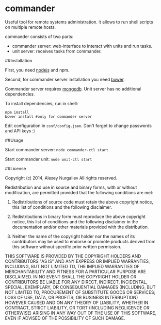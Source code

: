 commander
=========

Useful tool for remote systems administration. It allows to run shell scripts on multiple remote hosts.

commander consists of two parts: 

* commander server: web-interface to interact with units and run tasks.
* unit server: receives tasks from commander. 

##Installation

First, you need [nodejs](http://nodejs.org) and npm.

Second, for commander server installation you need [bower](http://bower.io).

Commander server requires [mongodb](http://mongodb.org). Unit server has no additional dependencies.

To install dependencies, run in shell:

    npm install
    bower install #only for commander server
    
Edit configuration in `conf/config.json`. Don't forget to change passwords and API keys :)

##Usage

Start commander server: `node commander-ctl start`
 
Start commander unit: `node unit-ctl start`

##License

Copyright (c) 2014, Alexey Nurgaliev
All rights reserved.

Redistribution and use in source and binary forms, with or without modification, are permitted provided that the 
following conditions are met:

1. Redistributions of source code must retain the above copyright notice, this list of conditions and the following 
   disclaimer.

2. Redistributions in binary form must reproduce the above copyright notice, this list of conditions and the 
   following disclaimer in the documentation and/or other materials provided with the distribution.

3. Neither the name of the copyright holder nor the names of its contributors may be used to endorse or promote 
   products derived from this software without specific prior written permission.

THIS SOFTWARE IS PROVIDED BY THE COPYRIGHT HOLDERS AND CONTRIBUTORS "AS IS" AND ANY EXPRESS OR IMPLIED WARRANTIES, 
INCLUDING, BUT NOT LIMITED TO, THE IMPLIED WARRANTIES OF MERCHANTABILITY AND FITNESS FOR A PARTICULAR PURPOSE ARE 
DISCLAIMED. IN NO EVENT SHALL THE COPYRIGHT HOLDER OR CONTRIBUTORS BE LIABLE FOR ANY DIRECT, INDIRECT, INCIDENTAL, 
SPECIAL, EXEMPLARY, OR CONSEQUENTIAL DAMAGES (INCLUDING, BUT NOT LIMITED TO, PROCUREMENT OF SUBSTITUTE GOODS OR 
SERVICES; LOSS OF USE, DATA, OR PROFITS; OR BUSINESS INTERRUPTION) HOWEVER CAUSED AND ON ANY THEORY OF LIABILITY, 
WHETHER IN CONTRACT, STRICT LIABILITY, OR TORT (INCLUDING NEGLIGENCE OR OTHERWISE) ARISING IN ANY WAY OUT OF THE USE 
OF THIS SOFTWARE, EVEN IF ADVISED OF THE POSSIBILITY OF SUCH DAMAGE.
